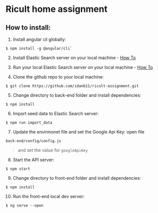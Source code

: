 # **Ricult home assignment**

## How to install:

1. Install angular cli globally: 
```
$ npm install -g @angular/cli` 
```

2. Install Elastic Search server on your local machine - [How To](https://www.elastic.co/guide/en/elasticsearch/reference/current/install-elasticsearch.html#_installing_elasticsearch_yourself)

3. Run your local Elastic Search server on your local machine - [How To](https://www.elastic.co/guide/en/elasticsearch/reference/current/starting-elasticsearch.html)

4. Clone the github repo to your local machine: 
```
$ git clone https://github.com/idanb11/ricult-assignment.git
```

5. Change directory to back-end folder and install dependencies: 
```
$ npm install
```

6. Import seed data to Elastic Search server:
```
$ npm run import_data
```

7. Update the envirmonet file and set the Google Api Key: open file 
```
back-end/config/config.js
```
> and set the value for `googleApiKey`

8. Start the API server:
```
$ npm start
```

9. Change directory to front-end folder and install dependencies: 
```
$ npm install
```

10. Run the front-end local dev server:
```
$ ng serve --open
```

